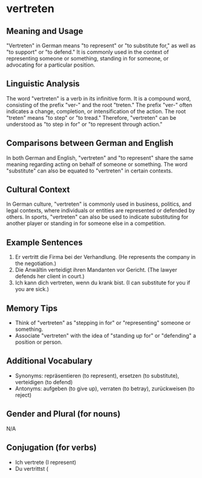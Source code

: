 # vertreten
## Meaning and Usage
"Vertreten" in German means "to represent" or "to substitute for," as well as "to support" or "to defend." It is commonly used in the context of representing someone or something, standing in for someone, or advocating for a particular position.

## Linguistic Analysis
The word "vertreten" is a verb in its infinitive form. It is a compound word, consisting of the prefix "ver-" and the root "treten." The prefix "ver-" often indicates a change, completion, or intensification of the action. The root "treten" means "to step" or "to tread." Therefore, "vertreten" can be understood as "to step in for" or "to represent through action."

## Comparisons between German and English
In both German and English, "vertreten" and "to represent" share the same meaning regarding acting on behalf of someone or something. The word "substitute" can also be equated to "vertreten" in certain contexts.

## Cultural Context
In German culture, "vertreten" is commonly used in business, politics, and legal contexts, where individuals or entities are represented or defended by others. In sports, "vertreten" can also be used to indicate substituting for another player or standing in for someone else in a competition.

## Example Sentences
1. Er vertritt die Firma bei der Verhandlung. (He represents the company in the negotiation.)
2. Die Anwältin verteidigt ihren Mandanten vor Gericht. (The lawyer defends her client in court.)
3. Ich kann dich vertreten, wenn du krank bist. (I can substitute for you if you are sick.)

## Memory Tips
- Think of "vertreten" as "stepping in for" or "representing" someone or something.
- Associate "vertreten" with the idea of "standing up for" or "defending" a position or person.

## Additional Vocabulary
- Synonyms: repräsentieren (to represent), ersetzen (to substitute), verteidigen (to defend)
- Antonyms: aufgeben (to give up), verraten (to betray), zurückweisen (to reject)

## Gender and Plural (for nouns)
N/A

## Conjugation (for verbs)
- Ich vertrete (I represent)
- Du vertrittst (